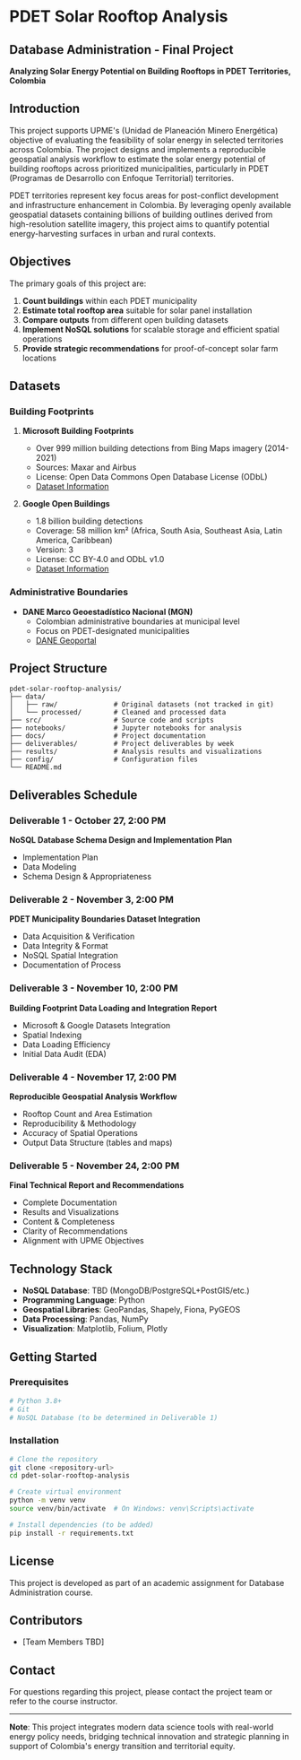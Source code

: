 # PDET Solar Rooftop Analysis

## Database Administration - Final Project

**Analyzing Solar Energy Potential on Building Rooftops in PDET Territories, Colombia**

## Introduction

This project supports UPME's (Unidad de Planeación Minero Energética) objective of evaluating the feasibility of solar energy in selected territories across Colombia. The project designs and implements a reproducible geospatial analysis workflow to estimate the solar energy potential of building rooftops across prioritized municipalities, particularly in PDET (Programas de Desarrollo con Enfoque Territorial) territories.

PDET territories represent key focus areas for post-conflict development and infrastructure enhancement in Colombia. By leveraging openly available geospatial datasets containing billions of building outlines derived from high-resolution satellite imagery, this project aims to quantify potential energy-harvesting surfaces in urban and rural contexts.

## Objectives

The primary goals of this project are:

1. **Count buildings** within each PDET municipality
2. **Estimate total rooftop area** suitable for solar panel installation
3. **Compare outputs** from different open building datasets
4. **Implement NoSQL solutions** for scalable storage and efficient spatial operations
5. **Provide strategic recommendations** for proof-of-concept solar farm locations

## Datasets

### Building Footprints

1. **Microsoft Building Footprints**
   - Over 999 million building detections from Bing Maps imagery (2014-2021)
   - Sources: Maxar and Airbus
   - License: Open Data Commons Open Database License (ODbL)
   - [Dataset Information](https://planetarycomputer.microsoft.com/dataset/ms-buildings)

2. **Google Open Buildings**
   - 1.8 billion building detections
   - Coverage: 58 million km² (Africa, South Asia, Southeast Asia, Latin America, Caribbean)
   - Version: 3
   - License: CC BY-4.0 and ODbL v1.0
   - [Dataset Information](https://sites.research.google/gr/open-buildings/)

### Administrative Boundaries

- **DANE Marco Geoestadístico Nacional (MGN)**
  - Colombian administrative boundaries at municipal level
  - Focus on PDET-designated municipalities
  - [DANE Geoportal](https://geoportal.dane.gov.co/servicios/descarga-y-metadatos/datos-geoestadisticos/?cod=111)

## Project Structure

```
pdet-solar-rooftop-analysis/
├── data/
│   ├── raw/              # Original datasets (not tracked in git)
│   └── processed/        # Cleaned and processed data
├── src/                  # Source code and scripts
├── notebooks/            # Jupyter notebooks for analysis
├── docs/                 # Project documentation
├── deliverables/         # Project deliverables by week
├── results/              # Analysis results and visualizations
├── config/               # Configuration files
└── README.md
```

## Deliverables Schedule

### Deliverable 1 - October 27, 2:00 PM
**NoSQL Database Schema Design and Implementation Plan**
- Implementation Plan
- Data Modeling
- Schema Design & Appropriateness

### Deliverable 2 - November 3, 2:00 PM
**PDET Municipality Boundaries Dataset Integration**
- Data Acquisition & Verification
- Data Integrity & Format
- NoSQL Spatial Integration
- Documentation of Process

### Deliverable 3 - November 10, 2:00 PM
**Building Footprint Data Loading and Integration Report**
- Microsoft & Google Datasets Integration
- Spatial Indexing
- Data Loading Efficiency
- Initial Data Audit (EDA)

### Deliverable 4 - November 17, 2:00 PM
**Reproducible Geospatial Analysis Workflow**
- Rooftop Count and Area Estimation
- Reproducibility & Methodology
- Accuracy of Spatial Operations
- Output Data Structure (tables and maps)

### Deliverable 5 - November 24, 2:00 PM
**Final Technical Report and Recommendations**
- Complete Documentation
- Results and Visualizations
- Content & Completeness
- Clarity of Recommendations
- Alignment with UPME Objectives

## Technology Stack

- **NoSQL Database**: TBD (MongoDB/PostgreSQL+PostGIS/etc.)
- **Programming Language**: Python
- **Geospatial Libraries**: GeoPandas, Shapely, Fiona, PyGEOS
- **Data Processing**: Pandas, NumPy
- **Visualization**: Matplotlib, Folium, Plotly

## Getting Started

### Prerequisites

```bash
# Python 3.8+
# Git
# NoSQL Database (to be determined in Deliverable 1)
```

### Installation

```bash
# Clone the repository
git clone <repository-url>
cd pdet-solar-rooftop-analysis

# Create virtual environment
python -m venv venv
source venv/bin/activate  # On Windows: venv\Scripts\activate

# Install dependencies (to be added)
pip install -r requirements.txt
```

## License

This project is developed as part of an academic assignment for Database Administration course.

## Contributors

- [Team Members TBD]

## Contact

For questions regarding this project, please contact the project team or refer to the course instructor.

---

**Note**: This project integrates modern data science tools with real-world energy policy needs, bridging technical innovation and strategic planning in support of Colombia's energy transition and territorial equity.
